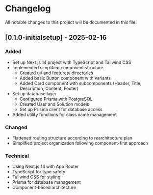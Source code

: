 # Changelog

All notable changes to this project will be documented in this file.

## [0.1.0-initialsetup] - 2025-02-16

### Added
- Set up Next.js 14 project with TypeScript and Tailwind CSS
- Implemented simplified component structure
  - Created ui/ and features/ directories
  - Added basic Button component with variants
  - Added Card component with subcomponents (Header, Title, Description, Content, Footer)
- Set up database layer
  - Configured Prisma with PostgreSQL
  - Created User and Solution models
  - Set up Prisma client for database access
- Added utility functions for class name management

### Changed
- Flattened routing structure according to rearchitecture plan
- Simplified project organization following component-first approach

### Technical
- Using Next.js 14 with App Router
- TypeScript for type safety
- Tailwind CSS for styling
- Prisma for database management
- Component-based architecture
